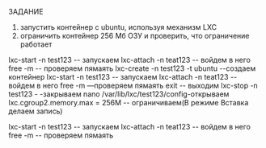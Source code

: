 ЗАДАНИЕ 
1) запустить контейнер с ubuntu, используя механизм LXC
2) ограничить контейнер 256 Мб ОЗУ и проверить, что ограничение работает



lxc-start -n test123 -- запускаем
lxc-attach -n teat123 -- войдем в него
free -m -- проверяем пямаять
lxc-create -n test123 -t ubuntu --создаем контейнер
lxc-start -n test123 -- запускаем
lxc-attach -n teat123 -- войдем в него
free -m —проверяем пямаять
exit -- выходим
lxc-stop -n test123 - -закрываем
nano /var/lib/lxc/test123/config-открываем
lxc.cgroup2.memory.max = 256M -- ограничиваем(В режиме Вставка делаем запись)

lxc-start -n test123 -- запускаем
lxc-attach -n teat123 -- войдем в него
free -m -- проверяем пямаять
